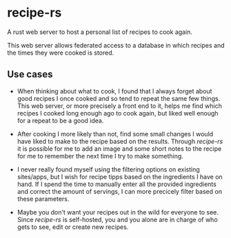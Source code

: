 # recipe-rs
A rust web server to host a personal list of recipes to cook again.

This web server allows federated access to a database in which recipes and the times they were cooked is stored.

## Use cases
- When thinking about what to cook, I found that I always forget about good recipes I once cooked and so tend to repeat the same few things. This web server, or more precisely a front end to it, helps me find which recipes I cooked long enough ago to cook again, but liked well enough for a repeat to be a good idea.

- After cooking I more likely than not, find some small changes I would have liked to make to the recipe based on the results. Through *recipe-rs* it is possible for me to add an image and some short notes to the recipe for me to remember the next time I try to make something.

- I never really found myself using the filtering options on existing sites/apps, but I wish for recipe tipps based on the ingredients I have on hand. If I spend the time to manually enter all the provided ingredients and correct the amount of servings, I can more precicely filter based on these parameters.

- Maybe you don't want your recipes out in the wild for everyone to see. Since *recipe-rs* is self-hosted, you and you alone are in charge of who gets to see, edit or create new recipes.
